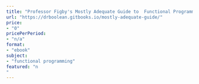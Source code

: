 ```yaml
---
title: "Professor Figby's Mostly Adequate Guide to  Functional Programming"
url: "https://drboolean.gitbooks.io/mostly-adequate-guide/"
price: 
- "0"
pricePerPeriod: 
- "n/a"
format: 
- "ebook"
subject: 
- "functional programming"
featured: "n"
---
```

